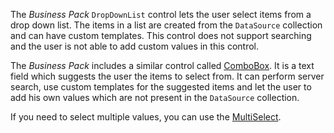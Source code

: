 The *Business Pack* `DropDownList` control lets the user select items from a drop down list. The items in a list are created from the `DataSource` collection and can have custom templates. This control does not support searching and the user is not able to add custom values in this control.

The *Business Pack* includes a similar control called [ComboBox](~/controls/businesspack/ComboBox). It is a text field which suggests the user the items to select from. It can perform server search, use custom templates for the suggested items and let the user to add his own values which are not present in the `DataSource` collection.

If you need to select multiple values, you can use the [MultiSelect](~/controls/businesspack/MultiSelect).